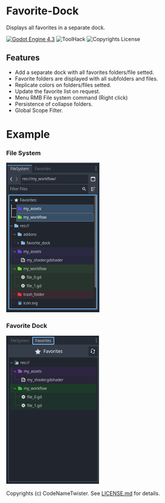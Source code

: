 # Favorite-Dock
Displays all favorites in a separate dock.

[![Godot Engine 4.3](https://img.shields.io/badge/Godot_Engine-4.x-blue)](https://godotengine.org/) ![ToolHack](https://img.shields.io/badge/Tool-Addon-green) ![Copyrights License](https://img.shields.io/badge/License-MIT-blue)


## Features
* Add a separate dock with all favorites folders/file setted.
* Favorite folders are displayed with all subfolders and files.
* Replicate colors on folders/files setted.
* Update the favorite list on request.
* Menu RMB File system command (Right click)
* Persistence of collapse folders.
* Global Scope Filter.

# Example

### File System

![alt text](https://github.com/CodeNameTwister/Favorite-Dock/blob/main/images/file0.png)

### Favorite Dock

![alt text](https://github.com/CodeNameTwister/Favorite-Dock/blob/main/images/file1.png)

Copyrights (c) CodeNameTwister. See [LICENSE.md](LICENSE.md) for details.

[godot engine]: https://godotengine.org/

